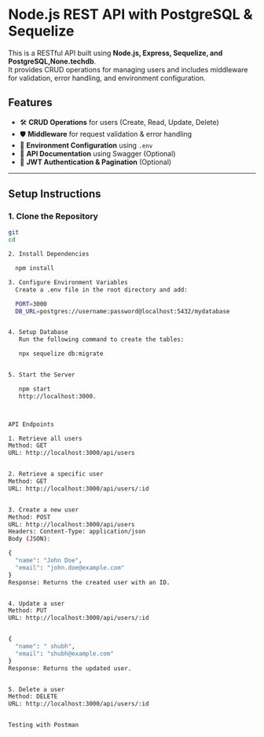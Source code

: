 # Node.js REST API with PostgreSQL & Sequelize

This is a RESTful API built using **Node.js, Express, Sequelize, and PostgreSQL,None.techdb**.  
It provides CRUD operations for managing users and includes middleware for validation, error handling, and environment configuration.

## **Features**

- 🛠 **CRUD Operations** for users (Create, Read, Update, Delete)
- 🛡 **Middleware** for request validation & error handling
- 🔐 **Environment Configuration** using `.env`
- 📜 **API Documentation** using Swagger (Optional)
- 🔑 **JWT Authentication & Pagination** (Optional)

---

## **Setup Instructions**

### **1. Clone the Repository**

```sh
git
cd

2. Install Dependencies

  npm install

3. Configure Environment Variables
  Create a .env file in the root directory and add:

  PORT=3000
  DB_URL=postgres://username:password@localhost:5432/mydatabase


4. Setup Database
   Run the following command to create the tables:

   npx sequelize db:migrate


5. Start the Server

   npm start
   http://localhost:3000.



API Endpoints

1. Retrieve all users
Method: GET
URL: http://localhost:3000/api/users


2. Retrieve a specific user
Method: GET
URL: http://localhost:3000/api/users/:id


3. Create a new user
Method: POST
URL: http://localhost:3000/api/users
Headers: Content-Type: application/json
Body (JSON):

{
  "name": "John Doe",
  "email": "john.doe@example.com"
}
Response: Returns the created user with an ID.


4. Update a user
Method: PUT
URL: http://localhost:3000/api/users/:id


{
  "name": " shubh",
  "email": "shubh@example.com"
}
Response: Returns the updated user.


5. Delete a user
Method: DELETE
URL: http://localhost:3000/api/users/:id


Testing with Postman
```
